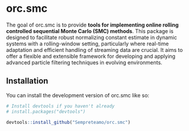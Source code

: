 
# orc.smc

<!-- badges: start -->
<!-- badges: end -->

The goal of orc.smc is to provide **tools for implementing online rolling controlled sequential Monte Carlo (SMC) methods**. 
This package is designed to facilitate robust normalizing constant estimate in dynamic systems with a rolling-window setting, particularly where real-time adaptation and efficient handling of streaming data are crucial. It aims to offer a flexible and extensible framework for developing and applying advanced particle filtering techniques in evolving environments.


## Installation

You can install the development version of orc.smc like so:

```r
# Install devtools if you haven't already
# install.packages("devtools")

devtools::install_github("Sempreteamo/orc.smc")



